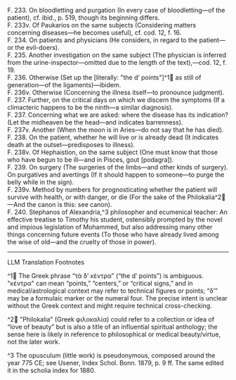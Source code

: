 F. 233. On bloodletting and purgation (In every case of bloodletting—of the patient), cf. ibid., p. 519, though its beginning differs.  
F. 233v. Of Paukarios on the same subjects (Considering matters concerning diseases—he becomes useful), cf. cod. 12, f. 16.  
F. 234. On patients and physicians (He considers, in regard to the patient—or the evil-doers).  
F. 235. Another investigation on the same subject (The physician is inferred from the urine-inspector—omitted due to the length of the text),—cod. 12, f. 19.  
F. 236. Otherwise (Set up the [literally: "the d’ points"]^1🤖 as still of generation—of the ligaments)—ibidem.  
F. 236v. Otherwise (Concerning the illness itself—to pronounce judgment).  
F. 237. Further, on the critical days on which we discern the symptoms (If a climacteric happens to be the ninth—a similar diagnosis).  
F. 237. Concerning what we are asked: where the disease has its indication? (Let the midheaven be the head—and indicates barrenness).  
F. 237v. Another (When the moon is in Aries—do not say that he has died).  
F. 238. On the patient, whether he will live or is already dead (It indicates death at the outset—predisposes to illness).  
F. 238v. Of Hephaistion, on the same subject (One must know that those who have begun to be ill—and in Pisces, gout [podagra]).  
F. 239. On surgery (The surgeries of the limbs—and other kinds of surgery).  
On purgatives and avertings (If it should happen to someone—to purge the belly while in the sign).  
F. 239v. Method by numbers for prognosticating whether the patient will survive with health, or with danger, or die (For the sake of the Philokalia^2🤖—And the canon is this: see canon).  
F. 240. Stephanos of Alexandria,^3 philosopher and ecumenical teacher: An effective treatise to Timothy his student, ostensibly prompted by the novel and impious legislation of Mohammed, but also addressing many other things concerning future events (To those who have already lived among the wise of old—and the cruelty of those in power).

---

LLM Translation Footnotes

^1🤖 The Greek phrase “τὰ δ’ κέντρα” (“the d’ points”) is ambiguous. "κέντρα" can mean “points,” “centers,” or “critical signs,” and in medical/astrological context may refer to technical figures or points; “δ’” may be a formulaic marker or the numeral four. The precise intent is unclear without the Greek context and might require technical cross-checking.

^2🤖 "Philokalia" (Greek φιλοκαλία) could refer to a collection or idea of “love of beauty” but is also a title of an influential spiritual anthology; the sense here is likely in reference to philosophical or medical beauty/virtue, not the later work.

^3 The opusculum (little work) is pseudonymous, composed around the year 775 CE; see Usener, Index Schol. Bonn. 1879, p. 9 ff. The same edited it in the scholia index for 1880.